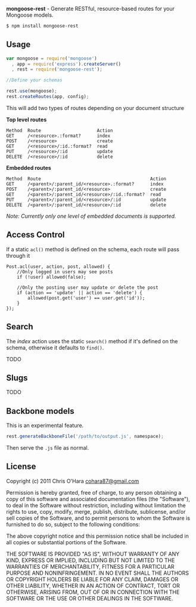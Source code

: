 **mongoose-rest** - Generate RESTful, resource-based routes for your Mongoose models.

```bash
$ npm install mongoose-rest
```

## Usage

```javascript
var mongoose = require('mongoose')
  , app = require('express').createServer()
  , rest = require('mongoose-rest');

//Define your schemas

rest.use(mongoose);
rest.createRoutes(app, config);
```

This will add two types of routes depending on your document structure

**Top level routes**

```
Method  Route                     Action
GET     /<resource>.:format?      index
POST    /<resource>               create
GET     /<resource>/:id.:format?  read
PUT     /<resource>/:id           update
DELETE  /<resource>/:id           delete
```

**Embedded routes**

```
Method  Route                                         Action
GET     /<parent>/:parent_id/<resource>.:format?      index
POST    /<parent>/:parent_id/<resource>               create
GET     /<parent>/:parent_id/<resource>/:id.:format?  read
PUT     /<parent>/:parent_id/<resource>/:id           update
DELETE  /<parent>/:parent_id/<resource>/:id           delete
```

*Note: Currently only one level of embedded documents is supported.*

## Access Control

If a static `acl()` method is defined on the schema, each route will pass through it

```
Post.acl(user, action, post, allowed) {
    //Only logged in users may see posts
    if (!user) allowed(false);

    //Only the posting user may update or delete the post
    if (action == 'update' || action == 'delete') {
        allowed(post.get('user') == user.get('id'));
    }
});
```

## Search

The *index* action uses the static `search()` method if it's defined on
the schema, otherwise it defaults to `find()`.

TODO

## Slugs

TODO

## Backbone models

This is an experimental feature.

```javascript
rest.generateBackboneFile('/path/to/output.js', namespace);
```

Then serve the `.js` file as normal.

## License

Copyright (c) 2011 Chris O'Hara <cohara87@gmail.com>

Permission is hereby granted, free of charge, to any person obtaining
a copy of this software and associated documentation files (the
"Software"), to deal in the Software without restriction, including
without limitation the rights to use, copy, modify, merge, publish,
distribute, sublicense, and/or sell copies of the Software, and to
permit persons to whom the Software is furnished to do so, subject to
the following conditions:

The above copyright notice and this permission notice shall be
included in all copies or substantial portions of the Software.

THE SOFTWARE IS PROVIDED "AS IS", WITHOUT WARRANTY OF ANY KIND,
EXPRESS OR IMPLIED, INCLUDING BUT NOT LIMITED TO THE WARRANTIES OF
MERCHANTABILITY, FITNESS FOR A PARTICULAR PURPOSE AND
NONINFRINGEMENT. IN NO EVENT SHALL THE AUTHORS OR COPYRIGHT HOLDERS BE
LIABLE FOR ANY CLAIM, DAMAGES OR OTHER LIABILITY, WHETHER IN AN ACTION
OF CONTRACT, TORT OR OTHERWISE, ARISING FROM, OUT OF OR IN CONNECTION
WITH THE SOFTWARE OR THE USE OR OTHER DEALINGS IN THE SOFTWARE.

